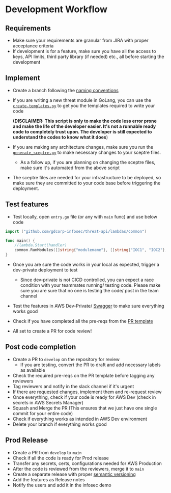 # Development Workflow

## Requirements
- Make sure your requirements are granular from JIRA with proper acceptance criteria
- If development is for a feature, make sure you have all the access to keys, API limits, third party library (if needed)
etc., all before starting the development

## Implement
- Create a branch following the [naming conventions](development-practices.md)
- If you are writing a new threat module in GoLang, you can use the [`create-templates.py`](../../tools/create-api-module-golang/create-templates.py) to get you the templates required
to write your code


  **(DISCLAIMER: This script is only to make the code less error prone and make the life of the developer easier.
  It's not a runnable ready code to completely trust upon. The developer is still expected to understand the codes
  to know what it does**)

- If you are making any architecture changes, make sure you run the [`generate_sceptre.py`](../../tools/generate_sceptre.py)
to make necessary changes to your sceptre files.
    - As a follow up, if you are planning on changing the sceptre files, make sure it's automated from the above script
- The sceptre files are needed for your infrastructure to be deployed, so make sure they are committed to your code base before triggering the deployment.


## Test features

- Test locally, open `entry.go` file (or any with `main` func) and use below code
```go
import ("github.com/gdcorp-infosec/threat-api/lambdas/common")

func main() {
	//lambda.Start(handler)
	common.RunModules([]string{"modulename"}, []string{"IOC1", "IOC2"}, triage.DomainType, handler)
}
```
- Once you are sure the code works in your local as expected, trigger a dev-private deployment to test
    - Since dev-private is not CICD controlled, you can expect a race condition with your teammates
      running/ testing code. Please make sure you are sure that no one is testing the code/ post in the
      team channel

- Test the features in AWS Dev-Private/ [Swagger](../../README.md) to make sure everything works good

- Check if you have completed all the pre-reqs from the [PR template](../../.github/pull_request_template.md)

- All set to create a PR for code review!

## Post code completion

- Create a PR to `develop` on the repository for review
  - If you are testing, convert the PR to draft and add necessary labels as available
- Check the required pre-reqs on the PR template before tagging any reviewers
- Tag reviewers and notify in the slack channel if it's urgent
- If there are requested changes, implement them and re-request review
- Once everything, check if your code is ready for AWS Dev (check in secrets in AWS Secrets Manager)
- Squash and Merge the PR (This ensures that we just have one single commit for your entire code)
- Check if everything works as intended in AWS Dev environment
- Delete your branch if everything works good

## Prod Release

- Create a PR from `develop` to `main`
- Check if all the code is ready for Prod release
- Transfer any secrets, certs, configurations needed for AWS Production
- After the code is reviewed from the reviewers, merge it to `main`
- Create a separate release with proper [semantic versioning](https://semver.org/)
- Add the features as Release notes
- Notify the users and add it in the infosec demo
